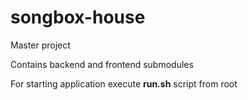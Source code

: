 # songbox-house
Master project

Contains backend and frontend submodules

For starting application execute <b>run.sh</b> script from root